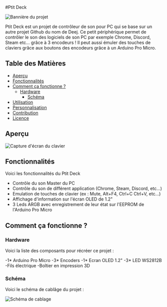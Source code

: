#Ptit Deck

![Bannière du projet](https://github.com/Rogue0neS/Ptit_Deej/blob/main/Image/IMG_20241115_113932-ezgif.com-webp-to-png-converter.png)

Ptit Deck est un projet de contrôleur de son pour PC qui se base sur un autre projet Github du nom de Deej. Ce petit périphérique permet de contrôler le son des logiciels de son PC par exemple Chrome, Discord, Steam etc... grâce à 3 encodeurs ! Il peut aussi émuler des touches de claviers grâce aux boutons des encodeurs grâce à un Arduino Pro Micro.

## Table des Matières
- [Aperçu](#aperçu)
- [Fonctionnalités](#fonctionnalités)
- [Comment ça fonctionne ? ](#how-it-works)
  - [Hardware](#hardware)
    - [Schéma](#schéma)
- [Utilisation](#utilisation)
- [Personnalisation](#personnalisation)
- [Contribution](#contribution)
- [Licence](#licence)

## Aperçu

![Capture d'écran du clavier](https://github.com/Rogue0neS/Ptit_Deej/blob/main/Image/IMG20241113205654-ezgif.com-webp-to-png-converter.png)


## Fonctionnalités

Voici les fonctionnalités du Ptit Deck

- Contrôle du son Master du PC 
- Contrôle du son de différent application (Chrome, Steam, Discord, etc...)
- Emulation de touches de clavier (ex : Mute, Alt+F4, Ctrl+C Ctrl+V, etc...)
- Affichage d'information sur l'écran OLED de 1.2"
- 3 Leds ARGB avec enregistrement de leur état sur l'EEPROM de l'Arduino Pro Micro

## Comment ça fonctionne ?

### Hardware

Voici la liste des composants pour récréer ce projet :

-1* Arduino Pro Micro
-3* Encoders
-1* Ecran OLED 1.2"
-3* LED WS2812B
-Fils électrique
-Boîtier en impression 3D

### Schéma

Voici le schéma de cablâge du projet :

![Schéma de cablage](https://github.com/Rogue0neS/Ptit_Deej/blob/main/Image/Sch%C3%A9ma_Ptit_Deck.drawio.png)
